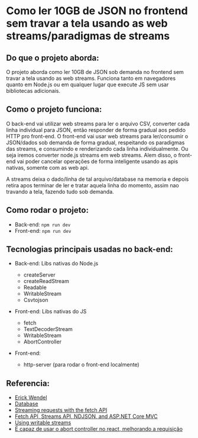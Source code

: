 # Como ler 10GB de JSON no frontend sem travar a tela usando as web streams/paradigmas de streams

## Do que o projeto aborda:

O projeto aborda como ler 10GB de JSON sob demanda no frontend sem travar a tela usando as web streams. Funciona tanto em navegadores quanto em Node.js ou em qualquer lugar que execute JS sem usar bibliotecas adicionais.

## Como o projeto funciona:

O back-end vai utilizar web streams para ler o arquivo CSV, converter cada linha individual para JSON, então responder de forma gradual aos pedido HTTP pro front-end. O front-end vai usar web streams para ler/consumir o JSON/dados sob demanda de forma gradual, respeitando os paradigmas das streams, e consumindo e renderizando cada linha individualmente. Ou seja iremos converter node.js streams em web streams. Alem disso, o front-end vai poder cancelar operações de forma inteligente usando as apis nativas, somente com as web api. 

A streams deixa o dado/linha de tal arquivo/database na memoria e depois retira apos terminar de ler e tratar aquela linha do momento, assim nao travando a tela, fazendo tudo sob demanda.

## Como rodar o projeto:

- Back-end: `npm run dev`
- Front-end: `npm run dev`

## Tecnologias principais usadas no back-end:

- Back-end: Libs nativas do Node.js
  - createServer
  - createReadStream
  - Readable
  - WritableStream
  - Csvtojson

- Front-end: Libs nativas do JS
   - fetch
   - TextDecoderStream
   - WritableStream
   - AbortController

- Front-end:
   - http-server (para rodar o front-end localmente)

## Referencia:

- [Erick Wendel](https://www.youtube.com/watch?v=-IpRYbL4yMk)
- [Database](https://www.kaggle.com/datasets/danielalbarracinm/list-of-anime-from-1990-to-2022?resource=download)
- [Streaming requests with the fetch API](https://developer.chrome.com/articles/fetch-streaming-requests/)
- [Fetch API, Streams API, NDJSON, and ASP.NET Core MVC](https://www.tpeczek.com/2019/10/fetch-api-streams-api-ndjson-and-aspnet.html)
- [Using writable streams](https://developer.mozilla.org/en-US/docs/Web/API/Streams_API/Using_readable_streams)
- [É capaz de usar o abort controller no react, melhorando a requisição](https://www.youtube.com/watch?v=xYC95EXsh8M)

